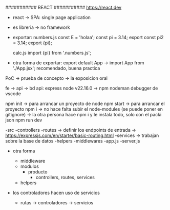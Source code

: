 ########### REACT ###########
https://react.dev

- react -> SPA: single page application
- es libreria -> no framework

- exportar:
    numbers.js
        const E = 'holaa';
        const pi = 3.14;
        export const pi2 = 3.14;
        export {pi};
    
    calc.js
        import {pi} from '.numbers.js';

- otra forma de exportar:
    export default App -> import App from './App.jsx';
        recomendado, buena practica

PoC -> prueba de concepto -> la exposicion oral


fe -> api -> bd
api: express
node v22.16.0 -> npm
nodeman
debugger de vscode

npm init -> para arrancar un proyecto de node
npm start -> para arrancar el proyecto
npm i -> no hace falta subir el node-modules (se puede poner en gitignore)
    -> la otra persona hace npm i y le instala todo, solo con el packi json
npm run dev


-src
    -controllers
    -routes -> definir los endpoints de entrada -> https://expressjs.com/en/starter/basic-routing.html
    -services -> trabajan sobre la base de datos
    -helpers
    -middlewares
    -app.js
    -server.js
- otra forma
    - middleware
    - modulos
        - producto
            - controllers, routes, services
    - helpers


- los controladores hacen uso de servicios
    - rutas -> controladores -> servicios